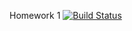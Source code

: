 Homework 1
[![Build Status](https://travis-ci.org/furkansenyurt/Homework1.svg?branch=master)](https://travis-ci.org/furkansenyurt/Homework1)
